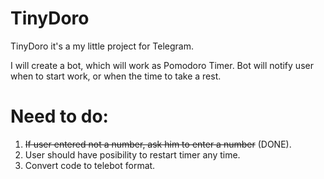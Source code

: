 # TinyDoro

TinyDoro it's a my little project for Telegram.

I will create a bot, which will work as Pomodoro Timer.
Bot will notify user when to start work, or when the time to take a rest.

# Need to do:

1. <strike>If user entered not a number, ask him to enter a number</strike> (DONE).
2. User should have posibility to restart timer any time.
3. Convert code to telebot format.
